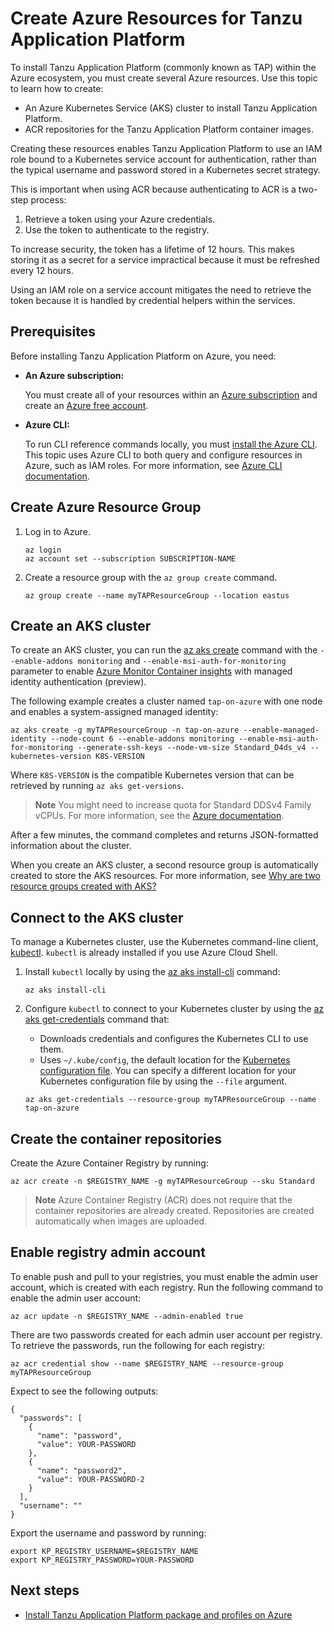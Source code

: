 # Create Azure Resources for Tanzu Application Platform

To install Tanzu Application Platform (commonly known as TAP) within the Azure ecosystem, 
you must create several Azure resources. Use this topic to learn how to create:

- An Azure Kubernetes Service (AKS) cluster to install Tanzu Application Platform.
- ACR repositories for the Tanzu Application Platform container images.

Creating these resources enables Tanzu Application Platform to use an IAM role 
bound to a Kubernetes service account for authentication, rather than the typical 
username and password stored in a Kubernetes secret strategy. 

This is important when using ACR because authenticating to ACR is a two-step process:

1. Retrieve a token using your Azure credentials.
1. Use the token to authenticate to the registry.

To increase security, the token has a lifetime of 12 hours. This makes storing 
it as a secret for a service impractical because it must be refreshed every 12 hours.

Using an IAM role on a service account mitigates the need to retrieve the token 
because it is handled by credential helpers within the services.

## <a id='prereqs'></a>Prerequisites

Before installing Tanzu Application Platform on Azure, you need:

- **An Azure subscription:**

    You must create all of your resources within
    an [Azure subscription](https://learn.microsoft.com/en-us/azure/guides/developer/azure-developer-guide#understanding-accounts-subscriptions-and-billing) and create an [Azure free account](https://azure.microsoft.com/en-us/free/?ref=microsoft.com&utm_source=microsoft.com&utm_medium=docs&utm_campaign=visualstudio).
  
- **Azure CLI:**

    To run CLI reference commands locally, you must [install the Azure CLI](https://learn.microsoft.com/en-us/cli/azure/install-azure-cli).
    This topic uses Azure CLI to both query and configure resources in Azure, such as IAM roles.
    For more information, see [Azure CLI documentation](https://learn.microsoft.com/en-us/cli/azure/authenticate-azure-cli).


## <a id='azure-resource-group'></a>Create Azure Resource Group

1. Log in to Azure.

    ```console
    az login
    az account set --subscription SUBSCRIPTION-NAME
    ```

1. Create a resource group with the `az group create` command.

    ```console
    az group create --name myTAPResourceGroup --location eastus
    ```

## <a id='create-aks-cluster'></a>Create an AKS cluster

To create an AKS cluster, you can run the [az aks create](https://learn.microsoft.com/en-us/cli/azure/aks?view=azure-cli-latest#az-aks-create) 
command with the `--enable-addons monitoring` and `--enable-msi-auth-for-monitoring` 
parameter to enable [Azure Monitor Container insights](https://learn.microsoft.com/en-us/azure/azure-monitor/containers/container-insights-overview) 
with managed identity authentication (preview). 

The following example creates a cluster named `tap-on-azure` with one node and 
enables a system-assigned managed identity:

```console
az aks create -g myTAPResourceGroup -n tap-on-azure --enable-managed-identity --node-count 6 --enable-addons monitoring --enable-msi-auth-for-monitoring --generate-ssh-keys --node-vm-size Standard_D4ds_v4 --kubernetes-version K8S-VERSION
```

Where `K8S-VERSION` is the compatible Kubernetes version that can be retrieved by running `az aks get-versions`.

> **Note** You might need to increase quota for Standard DDSv4 Family vCPUs. For more information, see the [Azure documentation](https://learn.microsoft.com/en-us/azure/quotas/per-vm-quota-requests).

After a few minutes, the command completes and returns JSON-formatted information about the cluster.

When you create an AKS cluster, a second resource group is automatically 
created to store the AKS resources. 
For more information, see [Why are two resource groups created with AKS?](https://learn.microsoft.com/en-us/azure/aks/faq#why-are-two-resource-groups-created-with-aks)

## <a id='connect-aks-cluster'></a>Connect to the AKS cluster

To manage a Kubernetes cluster, use the Kubernetes command-line client, 
[kubectl](https://kubernetes.io/docs/reference/kubectl/). 
`kubectl` is already installed if you use Azure Cloud Shell.

1. Install `kubectl` locally by using the 
  [az aks install-cli](https://learn.microsoft.com/en-us/cli/azure/aks#az-aks-install-cli) command:

    ```console
    az aks install-cli
    ```

1. Configure `kubectl` to connect to your Kubernetes cluster by using the 
  [az aks get-credentials](https://learn.microsoft.com/en-us/cli/azure/aks#az-aks-get-credentials) command that:

    - Downloads credentials and configures the Kubernetes CLI to use them.
    - Uses `~/.kube/config`, the default location for the [Kubernetes configuration file](https://kubernetes.io/docs/concepts/configuration/organize-cluster-access-kubeconfig/). 
    You can specify a different location for your Kubernetes configuration file by using the `--file` argument.

    ```console
    az aks get-credentials --resource-group myTAPResourceGroup --name tap-on-azure
    ```

## <a id='create-container-repos'></a>Create the container repositories

Create the Azure Container Registry by running:

```console
az acr create -n $REGISTRY_NAME -g myTAPResourceGroup --sku Standard
```

> **Note** Azure Container Registry (ACR) does not require that the container repositories are already created. Repositories are created automatically when images are uploaded.

## <a id='enable-admin-account'></a>Enable registry admin account

To enable push and pull to your registries, you must enable the admin user account, which is created with each registry. Run the following command to enable the admin user account:

```console
az acr update -n $REGISTRY_NAME --admin-enabled true
```

There are two passwords created for each admin user account per registry. To retrieve the passwords, run the following for each registry:

```console
az acr credential show --name $REGISTRY_NAME --resource-group myTAPResourceGroup
```

Expect to see the following outputs:

```console
{
  "passwords": [
    {
      "name": "password",
      "value": YOUR-PASSWORD
    },
    {
      "name": "password2",
      "value": YOUR-PASSWORD-2
    }
  ],
  "username": ""
}
```

Export the username and password by running:

```console
export KP_REGISTRY_USERNAME=$REGISTRY_NAME
export KP_REGISTRY_PASSWORD=YOUR-PASSWORD
```

## <a id='next-steps'></a>Next steps

- [Install Tanzu Application Platform package and profiles on Azure](profile.hbs.md)
